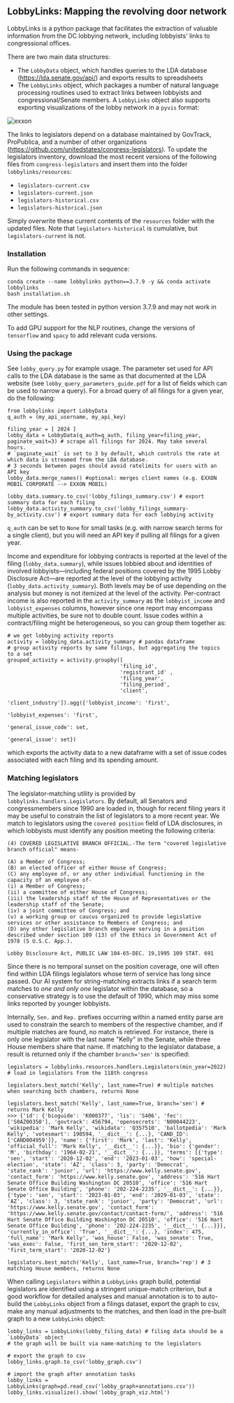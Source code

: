 ## LobbyLinks: Mapping the revolving door network

LobbyLinks is a python package that facilitates the extraction of valuable information from the DC lobbying network, including lobbyists' links to congressional offices.

There are two main data structures: 
* The `LobbyData` object, which handles queries to the LDA database (https://lda.senate.gov/api/) and exports results to spreadsheets
* The `LobbyLinks` object, which packages a number of natural language processing routines used to extract links between lobbyists and congressional/Senate members. A `LobbyLinks` object also supports exporting visualizations of the lobby network in a `pyvis` format:

![exxon](https://github.com/user-attachments/assets/13d997a1-4c83-47e3-92b2-8119b6737ccf)

The links to legislators depend on a database maintained by GovTrack, ProPublica, and a number of other organizations (https://github.com/unitedstates/congress-legislators). To update the legislators inventory, download the most recent versions of the following files from `congress-legislators` and insert them into the folder `lobbylinks/resources`:

* `legislators-current.csv`
* `legislators-current.json`
* `legislators-historical.csv`
* `legislators-historical.json`

 Simply overwrite these current contents of the `resources` folder with the updated files. Note that `legislators-historical` is cumulative, but `legislators-current` is not.

### Installation
Run the following commands in sequence:
```
conda create --name lobbylinks python==3.7.9 -y && conda activate lobbylinks
bash installation.sh
```
The module has been tested in python version 3.7.9 and may not work in other settings.

To add GPU support for the NLP routines, change the versions of `tensorflow` and `spacy` to add relevant cuda versions.

### Using the package

See `lobby_query.py` for example usage. The parameter set used for API calls to the LDA database is the same as that documented at the LDA website (see `lobby_query_parameters_guide.pdf` for a list of fields which can be used to narrow a query). For a broad query of all filings for a given year, do the following:
```
from lobbylinks import LobbyData
q_auth = (my_api_username, my_api_key)

filing_year = [ 2024 ]
lobby_data = LobbyData(q_auth=q_auth, filing_year=filing_year, paginate_wait=3) # scrape all filings for 2024. May take several hours.
# `paginate_wait` is set to 3 by default, which controls the rate at which data is streamed from the LDA database.
# 3 seconds between pages should avoid ratelimits for users with an API key
lobby_data.merge_names() #optional: merges client names (e.g. EXXON MOBIL CORPORATE --> EXXON MOBIL)

lobby_data.summary.to_csv('lobby_filings_summary.csv') # export summary data for each filing
lobby_data.activity_summary.to_csv('lobby_filings_summary-by_activity.csv') # export summary data for each lobbying activity
```
`q_auth` can be set to `None` for small tasks (e.g. with narrow search terms for a single client), but you will need an API key if pulling all filings for a given year.

Income and expenditure for lobbying contracts is reported at the level of the filing (`lobby_data.summary`), while issues lobbied about and identities of involved lobbyists—including federal positions covered by the 1995 Lobby Disclosure Act—are reported at the level of the lobbying activity (`lobby_data.activity_summary`). Both levels may be of use depending on the analysis but money is not itemized at the level of the activity. Per-contract income is also reported in the `activity_summary` as the `lobbyist_income` and `lobbyist_expenses` columns, however since one report may encompass multiple activities, be sure not to double count. Issue codes within a contract/filing might be heterogeneous, so you can group them together as:
```
# we get lobbying activity reports
activity = lobbying_data.activity_summary # pandas dataframe
# group activity reports by same filings, but aggregating the topics to a set
grouped_activity = activity.groupby([
                                    'filing_id',
                                    'registrant_id' ,
                                    'filing_year',
                                    'filing_period',
                                    'client',
                                    'client_industry']).agg({'lobbyist_income': 'first',
                                                             'lobbyist_expenses': 'first',
                                                             'general_issue_code': set,
                                                             'general_issue': set})
```
which exports the activity data to a new dataframe with a set of issue codes associated with each filing and its spending amount.

### Matching legislators

The legislator-matching utility is provided by `lobbylinks.handlers.Legislators`. By default, all Senators and congressmembers since 1990 are loaded in, though for recent filing years it may be useful to constrain the list of legislators to a more recent year. We match to legislators using the `covered position` field of LDA disclosures, in which lobbyists must identify any position meeting the following criteria:
```
(4) COVERED LEGISLATIVE BRANCH OFFICIAL.-The term "covered legislative branch official" means-

(A) a Member of Congress;
(B) an elected officer of either House of Congress;
(C) any employee of, or any other individual functioning in the capacity of an employee of-
(i) a Member of Congress;
(ii) a committee of either House of Congress;
(iii) the leadership staff of the House of Representatives or the leadership staff of the Senate;
(iv) a joint committee of Congress; and
(v) a working group or caucus organized to provide legislative services or other assistance to Members of Congress; and
(D) any other legislative branch employee serving in a position described under section 109 (13) of the Ethics in Government Act of 1978 (5 U.S.C. App.).

Lobby Disclosure Act, PUBLIC LAW 104-65-DEC. 19,1995 109 STAT. 691
```
Since there is no temporal sunset on the position coverage, one will often find within LDA filings legislators whose term of service has long since passed. Our AI system for string-matching extracts links if a search term matches to *one and only one* legislator within the database, so a conservative strategy is to use the default of 1990, which may miss some links reported by younger lobbyists.

Internally, `Sen.` and `Rep.` prefixes occurring within a named entity parse are used to constrain the search to members of the respective chamber, and if multiple matches are found, no match is retrieved. For instance, there is only one legislator with the last name "Kelly" in the Senate, while three House members share that name. If matching to the legislator database, a result is returned only if the chamber `branch='sen'` is specified:
```
legislators = lobbylinks.resources.handlers.Legislators(min_year=2022) # load in legislators from the 118th congress

legislators.best_match('Kelly', last_name=True) # multiple matches when searching both chambers, returns None

legislators.best_match('Kelly', last_name=True, branch='sen') # returns Mark Kelly
>>> {'id': {'bioguide': 'K000377', 'lis': 'S406', 'fec': ['S0AZ00350'], 'govtrack': 456794, 'opensecrets': 'N00044223', 'wikipedia': 'Mark Kelly', 'wikidata': 'Q357510', 'ballotpedia': 'Mark Kelly', 'votesmart': 190594, '__dict__': {...}, 'CAND_ID': ['CAND004959']}, 'name': {'first': 'Mark', 'last': 'Kelly', 'official_full': 'Mark Kelly', '__dict__': {...}}, 'bio': {'gender': 'M', 'birthday': '1964-02-21', '__dict__': {...}}, 'terms': [{'type': 'sen', 'start': '2020-12-02', 'end': '2023-01-03', 'how': 'special-election', 'state': 'AZ', 'class': 3, 'party': 'Democrat', 'state_rank': 'junior', 'url': 'https://www.kelly.senate.gov', 'contact_form': 'https://www.kelly.senate.gov', 'address': '516 Hart Senate Office Building Washington DC 20510', 'office': '516 Hart Senate Office Building', 'phone': '202-224-2235', '__dict__': {...}}, {'type': 'sen', 'start': '2023-01-03', 'end': '2029-01-03', 'state': 'AZ', 'class': 3, 'state_rank': 'junior', 'party': 'Democrat', 'url': 'https://www.kelly.senate.gov', 'contact_form': 'https://www.kelly.senate.gov/contact/contact-form/', 'address': '516 Hart Senate Office Building Washington DC 20510', 'office': '516 Hart Senate Office Building', 'phone': '202-224-2235', '__dict__': {...}}], 'currently_in_office': 'True', '__dict__': {...}, 'index': 475, 'full_name': 'Mark Kelly', 'was_house': False, 'was_senate': True, 'was_exec': False, 'first_sen_term_start': '2020-12-02', 'first_term_start': '2020-12-02'}

legislators.best_match('Kelly', last_name=True, branch='rep') # 3 matching House members, returns None
```
When calling `Legislators` within a `LobbyLinks` graph build, potential legislators are identified using a stringent unique-match criterion, but a good workflow for detailed analyses and manual annotation is to to auto-build the `LobbyLinks` object from a filings dataset, export the graph to csv, make any manual adjustments to the matches, and then load in the pre-built graph to a new `LobbyLinks` object:
```
lobby_links = LobbyLinks(lobby_filing_data) # filing data should be a `LobbyData` object
# the graph will be built via name-matching to the legislators

# export the graph to csv
lobby_links.graph.to_csv('lobby_graph.csv')

# import the graph after annotation tasks
lobby_links = LobbyLinks(graph=pd.read_csv('lobby_graph+annotations.csv'))
lobby_links.visualize().show('lobby_graph_viz.html')
```



